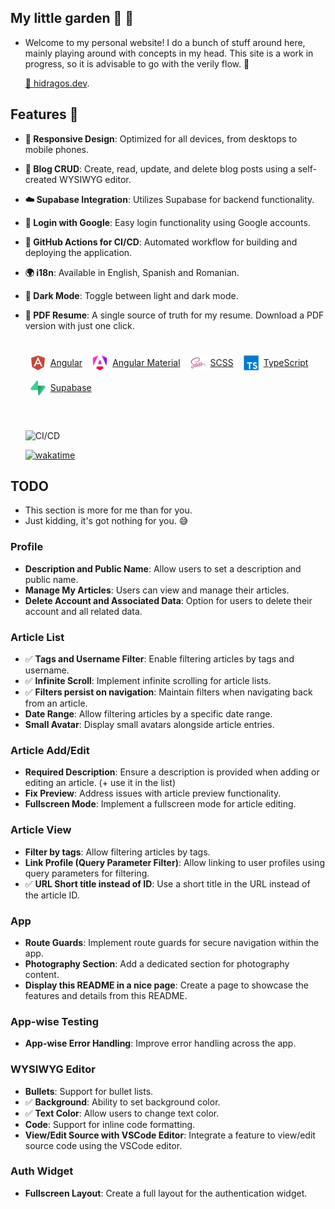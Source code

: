 ## My little garden 🍃 🌿

- Welcome to my personal website! I do a bunch of stuff around here, mainly playing around with concepts in my head. This site is a work in progress, so it is advisable to go with the verily flow. 🌊

  [🔗 hidragos.dev](https://hidragos.dev).

## Features 🚀

- **📱 Responsive Design**: Optimized for all devices, from desktops to mobile phones.
- **📝 Blog CRUD**: Create, read, update, and delete blog posts using a self-created WYSIWYG editor.
- **☁️ Supabase Integration**: Utilizes Supabase for backend functionality.
- **🔑 Login with Google**: Easy login functionality using Google accounts.
- **🚀 GitHub Actions for CI/CD**: Automated workflow for building and deploying the application.
- **🌍 i18n**: Available in English, Spanish and Romanian.
- **🌙 Dark Mode**: Toggle between light and dark mode.
- **📄 PDF Resume**: A single source of truth for my resume. Download a PDF version with just one click.
  <br>
  <br>
  <div style="display: flex; flex-direction:row; align-items: left; justify-content: left; flex-wrap: wrap;">
    <div style="display: flex; align-items: center; margin: 8px;">
      <img src="https://raw.githubusercontent.com/devicons/devicon/master/icons/angularjs/angularjs-plain.svg" alt="Angular" width="24" height="24" />
      <a style="margin-left: 8px;" href="https://angular.dev">Angular</a>
    </div>

    <div style="display: flex; align-items: center; margin: 8px;">
      <img src="https://raw.githubusercontent.com/devicons/devicon/master/icons/angular/angular-original.svg" alt="Angular Material" width="24" height="24" />
      <a style="margin-left: 8px;" href="https://material.angular.io">Angular Material</a>
    </div>
    
    <div style="display: flex; align-items: center; margin: 8px;">
      <img src="https://raw.githubusercontent.com/devicons/devicon/master/icons/sass/sass-original.svg" alt="SCSS" width="24" height="24" />
      <a style="margin-left: 8px;" href="https://sass-lang.com">SCSS</a>
    </div>

    <div style="display: flex; align-items: center; margin: 8px;">
      <img src="https://raw.githubusercontent.com/devicons/devicon/master/icons/typescript/typescript-plain.svg" alt="TypeScript" width="24" height="24" />
      <a style="margin-left: 8px;" href="https://www.typescriptlang.org">TypeScript</a>
    </div>

    <div style="display: flex; align-items: center; margin: 8px;">
      <img src="https://raw.githubusercontent.com/devicons/devicon/master/icons/supabase/supabase-original.svg" alt="Supabase" width="24" height="24" />
      <a style="margin-left: 8px;" href="https://supabase.io">Supabase</a>
    </div>
  </div>
  <br>
  <br>

  ![CI/CD](https://github.com/hidragos/personal-website/actions/workflows/release.yml/badge.svg)

  [![wakatime](https://wakatime.com/badge/github/hidragos/personal-website.svg)](https://wakatime.com/badge/github/hidragos/personal-website)

## TODO

- This section is more for me than for you.
- Just kidding, it's got nothing for you. 😅

### Profile

- **Description and Public Name**: Allow users to set a description and public name.
- **Manage My Articles**: Users can view and manage their articles.
- **Delete Account and Associated Data**: Option for users to delete their account and all related data.

### Article List

- ✅ **Tags and Username Filter**: Enable filtering articles by tags and username.
- ✅ **Infinite Scroll**: Implement infinite scrolling for article lists.
- ✅ **Filters persist on navigation**: Maintain filters when navigating back from an article.
- **Date Range**: Allow filtering articles by a specific date range.
- **Small Avatar**: Display small avatars alongside article entries.

### Article Add/Edit

- **Required Description**: Ensure a description is provided when adding or editing an article. (+ use it in the list)
- **Fix Preview**: Address issues with article preview functionality.
- **Fullscreen Mode**: Implement a fullscreen mode for article editing.

### Article View

- **Filter by tags**: Allow filtering articles by tags.
- **Link Profile (Query Parameter Filter)**: Allow linking to user profiles using query parameters for filtering.
- ✅ **URL Short title instead of ID**: Use a short title in the URL instead of the article ID.

### App

- **Route Guards**: Implement route guards for secure navigation within the app.
- **Photography Section**: Add a dedicated section for photography content.
- **Display this README in a nice page**: Create a page to showcase the features and details from this README.

### App-wise Testing

- **App-wise Error Handling**: Improve error handling across the app.

### WYSIWYG Editor

- **Bullets**: Support for bullet lists.
- ✅ **Background**: Ability to set background color.
- ✅ **Text Color**: Allow users to change text color.
- **Code**: Support for inline code formatting.
- **View/Edit Source with VSCode Editor**: Integrate a feature to view/edit source code using the VSCode editor.

### Auth Widget

- **Fullscreen Layout**: Create a full layout for the authentication widget.
